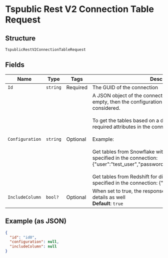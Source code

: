 
# Tspublic Rest V2 Connection Table Request

## Structure

`TspublicRestV2ConnectionTableRequest`

## Fields

| Name | Type | Tags | Description |
|  --- | --- | --- | --- |
| `Id` | `string` | Required | The GUID of the connection |
| `Configuration` | `string` | Optional | A JSON object of the connection metadata. If this field is left empty, then the configuration saved in the connection is considered.<br><br>To get the tables based on a different configuration, include required attributes in the connection configuration JSON.<br><br>Example:<br><br>Get tables from Snowflake with a different user account than specified in the connection: {"user":"test_user","password":"test_pwd","role":"test_role"}<br><br>Get tables from Redshift for different database than specified in the connection: {"database":"test_db"} |
| `IncludeColumn` | `bool?` | Optional | When set to true, the response will include column level details as well<br>**Default**: `true` |

## Example (as JSON)

```json
{
  "id": "id0",
  "configuration": null,
  "includeColumn": null
}
```

